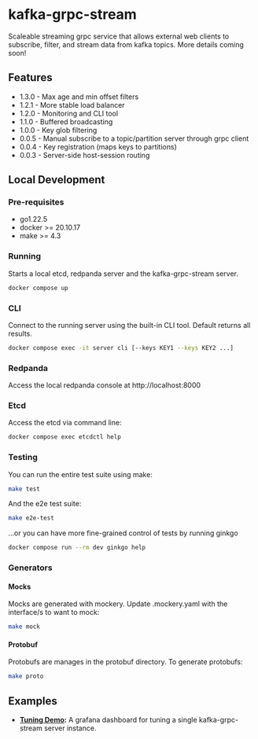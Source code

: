 # kafka-grpc-stream

Scaleable streaming grpc service that allows external web clients to subscribe,
filter, and stream data from kafka topics. More details coming soon!

## Features

* 1.3.0 - Max age and min offset filters
* 1.2.1 - More stable load balancer
* 1.2.0 - Monitoring and CLI tool
* 1.1.0 - Buffered broadcasting
* 1.0.0 - Key glob filtering
* 0.0.5 - Manual subscribe to a topic/partition server through grpc client
* 0.0.4 - Key registration (maps keys to partitions)
* 0.0.3 - Server-side host-session routing

## Local Development

### Pre-requisites

* go1.22.5
* docker >= 20.10.17
* make >= 4.3

### Running

Starts a local etcd, redpanda server and the kafka-grpc-stream server.

```bash
docker compose up
```

### CLI

Connect to the running server using the built-in CLI tool.  Default returns all
results.

```bash
docker compose exec -it server cli [--keys KEY1 --keys KEY2 ...]
```

### Redpanda

Access the local redpanda console at http://localhost:8000

### Etcd

Access the etcd via command line:

```bash
docker compose exec etcdctl help
```

### Testing

You can run the entire test suite using make:

```bash
make test
```

And the e2e test suite:

```bash
make e2e-test
```

...or you can have more fine-grained control of tests by running ginkgo

```bash
docker compose run --rm dev ginkgo help
```

### Generators

#### Mocks

Mocks are generated with mockery.  Update .mockery.yaml with the interface/s to
want to mock:

```bash
make mock
```

#### Protobuf

Protobufs are manages in the protobuf directory.  To generate protobufs:

```bash
make proto
```

## Examples

* **[Tuning Demo](./examples/tuning):** A grafana dashboard for tuning a single
  kafka-grpc-stream server instance.
